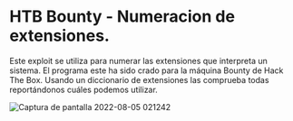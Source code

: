 # HTB Bounty - Numeracion de extensiones.

Este exploit se utiliza para numerar las extensiones que interpreta un sistema. El programa este ha sido crado para
la máquina Bounty de Hack The Box. Usando un diccionario de extensiones las comprueba todas reportándonos cuáles
podemos utilizar.

![Captura de pantalla 2022-08-05 021242](https://user-images.githubusercontent.com/103068924/182975843-e3b63a68-bbaf-42bc-9ef1-6e16616f740a.png)
